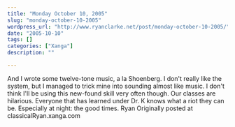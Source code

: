 ```yaml
---
title: "Monday October 10, 2005"
slug: "monday-october-10-2005"
wordpress_url: "http://www.ryanclarke.net/post/monday-october-10-2005/"
date: "2005-10-10"
tags: []
categories: ["Xanga"]
description: ""

---
```


And I wrote some twelve-tone music, a la Shoenberg. I don't really like the system, but I managed to trick mine into sounding almost like music. I don't think I'll be using this new-found skill very often though.
 Our classes are hilarious. Everyone that has learned under Dr. K knows what a riot they can be. Especially at night: the good times.
 Ryan
Originally posted at classicalRyan.xanga.com
